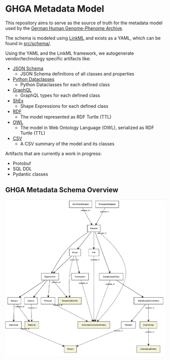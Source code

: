 # GHGA Metadata Model

This repository aims to serve as the source of truth for the metadata model used by
the [German Human Genome-Phenome Archive](https://ghga.dkfz.de/).

The schema is modeled using [LinkML](https://github.com/linkml/linkml/) and exists
as a YAML, which can be found in [src/schema/](src/schema/ghga.yaml).

Using the YAML and the LinkML framework, we autogenerate vendor/technology specific
artifacts like:

- [JSON Schema](jsonschema/ghga.schema.json)
   - JSON Schema definitions of all classes and properties
- [Python Dataclasses](python/ghga.py)
   - Python Dataclasses for each defined class
- [GraphQL](graphql/ghga.graphql)
   - GraphQL types for each defined class
- [ShEx](shex/ghga.shex)
   - Shape Expressions for each defined class
- [RDF](rdf/ghga.ttl)
   - The model represented as RDF Turtle (TTL)
- [OWL](owl/ghga.owl.ttl)
   - The model in Web Ontology Language (OWL), serialized as RDF Turtle (TTL)
- [CSV](csv/ghga.csv)
  - A CSV summary of the model and its classes


Artifacts that are currently a work in progress:
- Protobuf
- SQL DDL
- Pydantic classes


## GHGA Metadata Schema Overview

![GHGA Metadata Schema](ghga-overview.png "GHGA Metadata Schema")

